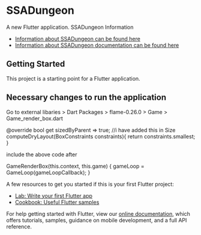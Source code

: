 # SSADungeon

A new Flutter application.
SSADungeon Information

- [Information about SSADungeon can be found here](https://github.com/AlvinTang011/SSADungeon/blob/main/SSADungeon.pdf)
- [Information about SSADungeon documentation can be found here](https://github.com/AlvinTang011/SSADungeon/tree/main/documentation)

## Getting Started

This project is a starting point for a Flutter application.

## Necessary changes to run the application

Go to external libaries > Dart Packages > flame-0.26.0 > Game > Game_render_box.dart

  @override
  bool get sizedByParent => true;
  //i have added this in
  Size computeDryLayout(BoxConstraints constraints){
    return constraints.smallest;
  }

include the above code after 

  GameRenderBox(this.context, this.game) {
    gameLoop = GameLoop(gameLoopCallback);
  }

A few resources to get you started if this is your first Flutter project:

- [Lab: Write your first Flutter app](https://flutter.dev/docs/get-started/codelab)
- [Cookbook: Useful Flutter samples](https://flutter.dev/docs/cookbook)

For help getting started with Flutter, view our
[online documentation](https://flutter.dev/docs), which offers tutorials,
samples, guidance on mobile development, and a full API reference.
